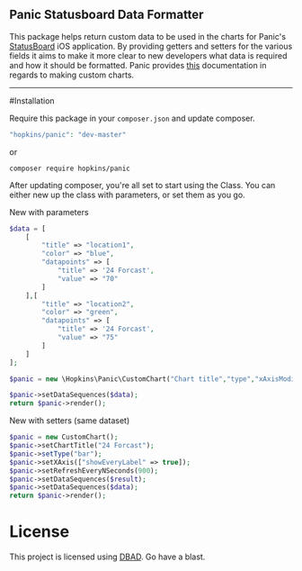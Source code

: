 ## Panic Statusboard Data Formatter

This package helps return custom data to be used in the charts for Panic's [StatusBoard](https://panic.com/statusboard/) iOS application. By providing getters and setters for the various fields it aims to make it more clear to new developers what data is required and how it should be formatted. Panic provides [this](http://library.panic.com/status-board/graph_tutorial/) documentation in regards to making custom charts.

---

#Installation

 Require this package in your `composer.json` and update composer.

```php
"hopkins/panic": "dev-master"
```
or
```shell
composer require hopkins/panic
```

After updating composer, you're all set to start using the Class. You can either new up the class with parameters, or set them as you go.

New with parameters
```php
$data = [
    [
        "title" => "location1",
        "color" => "blue",
        "datapoints" => [
            "title" => '24 Forcast',
            "value" => "70"
        ]
    ],[
        "title" => "location2",
        "color" => "green",
        "datapoints" => [
            "title" => '24 Forcast',
            "value" => "75"
        ]
    ]
];

$panic = new \Hopkins\Panic\CustomChart("Chart title","type","xAxisModifications","yAxisModifications","refreshEveryNSeconds");

$panic->setDataSequences($data);
return $panic->render();

```

New with setters (same dataset)
```php
$panic = new CustomChart();
$panic->setChartTitle("24 Forcast");
$panic->setType("bar");
$panic->setXAxis(["showEveryLabel" => true]);
$panic->setRefreshEveryNSeconds(900);
$panic->setDataSequences($result);
$panic->setDataSequences($data);
return $panic->render();
```


# License

This project is licensed using [DBAD](http://www.dbad-license.org/). Go have a blast.